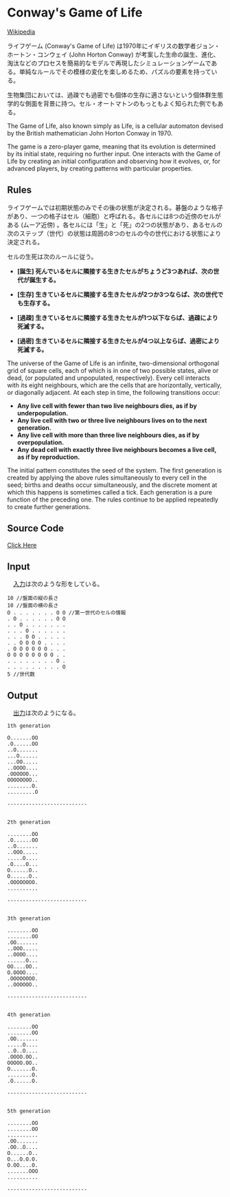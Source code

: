 # Conway's Game of Life
[Wikipedia](https://en.wikipedia.org/wiki/Conway%27s_Game_of_Life)


ライフゲーム (Conway's Game of Life) は1970年にイギリスの数学者ジョン・ホートン・コンウェイ (John Horton Conway) が考案した生命の誕生、進化、淘汰などのプロセスを簡易的なモデルで再現したシミュレーションゲームである。単純なルールでその模様の変化を楽しめるため、パズルの要素を持っている。



生物集団においては、過疎でも過密でも個体の生存に適さないという個体群生態学的な側面を背景に持つ。セル・オートマトンのもっともよく知られた例でもある。 


 The Game of Life, also known simply as Life, is a cellular automaton devised by the British mathematician John Horton Conway in 1970.


The game is a zero-player game, meaning that its evolution is determined by its initial state, requiring no further input. One interacts with the Game of Life by creating an initial configuration and observing how it evolves, or, for advanced players, by creating patterns with particular properties. 

## Rules

ライフゲームでは初期状態のみでその後の状態が決定される。碁盤のような格子があり、一つの格子はセル（細胞）と呼ばれる。各セルには8つの近傍のセルがある (ムーア近傍) 。各セルには「生」と「死」の2つの状態があり、あるセルの次のステップ（世代）の状態は周囲の8つのセルの今の世代における状態により決定される。

セルの生死は次のルールに従う。

* **[誕生] 死んでいるセルに隣接する生きたセルがちょうど3つあれば、次の世代が誕生する。**
    
* **[生存] 生きているセルに隣接する生きたセルが2つか3つならば、次の世代でも生存する。**

* **[過疎] 生きているセルに隣接する生きたセルが1つ以下ならば、過疎により死滅する。**

* **[過密] 生きているセルに隣接する生きたセルが4つ以上ならば、過密により死滅する。**
    

 The universe of the Game of Life is an infinite, two-dimensional orthogonal grid of square cells, each of which is in one of two possible states, alive or dead, (or populated and unpopulated, respectively). Every cell interacts with its eight neighbours, which are the cells that are horizontally, vertically, or diagonally adjacent. At each step in time, the following transitions occur:

* **Any live cell with fewer than two live neighbours dies, as if by underpopulation.**
* **Any live cell with two or three live neighbours lives on to the next generation.**
* **Any live cell with more than three live neighbours dies, as if by overpopulation.**
* **Any dead cell with exactly three live neighbours becomes a live cell, as if by reproduction.**

The initial pattern constitutes the seed of the system. The first generation is created by applying the above rules simultaneously to every cell in the seed; births and deaths occur simultaneously, and the discrete moment at which this happens is sometimes called a tick. Each generation is a pure function of the preceding one. The rules continue to be applied repeatedly to create further generations. 

## Source Code
[Click Here](https://github.com/RyotaEisaki/Game_of_Life_C/blob/master/game_of_life.c)

## Input

　[入力](https://github.com/RyotaEisaki/Game_of_Life_C/blob/master/ex_input1)は次のような形をしている。
```
10 //盤面の縦の長さ
10 //盤面の横の長さ
O . . . . . . . O O //第一世代のセルの情報
. O . . . . . . O O
. . O . . . . . . .
. . . O . . . . . .
. . . O O . . . . .
. . O O O O . . . .
. O O O O O O . . .
O O O O O O O O . .
. . . . . . . . O .
. . . . . . . . . O
5 //世代数
```
## Output

　[出力](https://github.com/RyotaEisaki/Game_of_Life_C/blob/master/ex_output1)は次のようになる。

```
1th generation

O.......OO
.O......OO
..O.......
...O......
...OO.....
..OOOO....
.OOOOOO...
OOOOOOOO..
........O.
.........O

--------------------------


2th generation

........OO
.O......OO
..O.......
..OOO.....
.....O....
.O....O...
O......O..
O......O..
.OOOOOOOO.
..........

--------------------------


3th generation

........OO
........OO
.OO.......
..OOO.....
..OOOO....
......O...
OO....OO..
O.OOOO....
.OOOOOOOO.
..OOOOOO..

--------------------------


4th generation

........OO
........OO
.OO.......
.....O....
..O..O....
.OOOO.OO..
OOOOO.OO..
O.......O.
........O.
.O......O.

--------------------------


5th generation

........OO
........OO
..........
.OO.......
.OO..O....
O......O..
O...O.O.O.
O.OO....O.
.......OOO
..........

--------------------------
```
